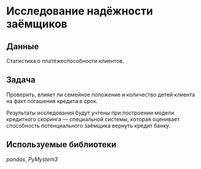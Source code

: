 # Исследование надёжности заёмщиков
## Данные
Статистика о платёжеспособности клиентов.

## Задача
Проверить, влияет ли семейное положение и количество детей клиента на факт погашения кредита в срок.

Результаты исследования будут учтены при построении модели кредитного скоринга — специальной системы, которая оценивает способность потенциального заёмщика вернуть кредит банку.

## Используемые библиотеки
*pandas*, *PyMystem3*
